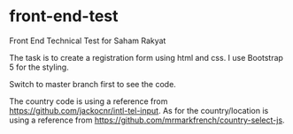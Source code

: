 # front-end-test
Front End Technical Test for Saham Rakyat

The task is to create a registration form using html and css. I use Bootstrap 5 for the styling.

Switch to master branch first to see the code.

The country code is using a reference from https://github.com/jackocnr/intl-tel-input.
As for the country/location is using a reference from https://github.com/mrmarkfrench/country-select-js.
